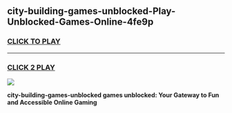 
## city-building-games-unblocked-Play-Unblocked-Games-Online-4fe9p
<h3>
<a href="https://premium76.site?title=city-building-games-unblocked&ref=25A">CLICK TO PLAY</a></h3>
<hr>

<h3>
<a href="https://premium76.site?title=city-building-games-unblocked&ref=25A">CLICK 2 PLAY</a>
  
</h3>

<a href="https://premium76.site?title=city-building-games-unblocked&ref=25A"><img src="https://clearcache.store/games.png"></a>


**city-building-games-unblocked games unblocked: Your Gateway to Fun and Accessible Online Gaming**
